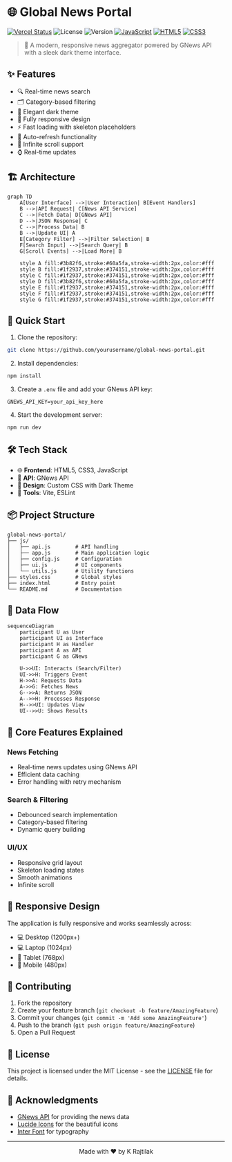 # 🌐 Global News Portal

[![Vercel Status](https://img.shields.io/badge/Status-Live-brightgreen?style=flat&logo=vercel&logoColor=white)](https://vercel.com/rajtilak/portfolio)
![License](https://img.shields.io/badge/license-MIT-blue.svg)
![Version](https://img.shields.io/badge/version-1.0.0-green.svg)
[![JavaScript](https://img.shields.io/badge/JavaScript-F7DF1E?style=flat&logo=javascript&logoColor=black)](https://developer.mozilla.org/en-US/docs/Web/JavaScript)
[![HTML5](https://img.shields.io/badge/HTML5-E34F26?style=flat&logo=html5&logoColor=white)](https://developer.mozilla.org/en-US/docs/Web/HTML)
[![CSS3](https://img.shields.io/badge/CSS3-1572B6?style=flat&logo=css3&logoColor=white)](https://developer.mozilla.org/en-US/docs/Web/CSS)

> 📰 A modern, responsive news aggregator powered by GNews API with a sleek dark theme interface.

## ✨ Features

- 🔍 Real-time news search
- 🗂️ Category-based filtering
- 🌙 Elegant dark theme
- 📱 Fully responsive design
- ⚡ Fast loading with skeleton placeholders
- 🔄 Auto-refresh functionality
- 📜 Infinite scroll support
- ⌚ Real-time updates

## 🏗️ Architecture

```mermaid
graph TD
    A[User Interface] -->|User Interaction| B[Event Handlers]
    B -->|API Request| C[News API Service]
    C -->|Fetch Data| D[GNews API]
    D -->|JSON Response| C
    C -->|Process Data| B
    B -->|Update UI| A
    E[Category Filter] -->|Filter Selection| B
    F[Search Input] -->|Search Query| B
    G[Scroll Events] -->|Load More| B
    
    style A fill:#3b82f6,stroke:#60a5fa,stroke-width:2px,color:#fff
    style B fill:#1f2937,stroke:#374151,stroke-width:2px,color:#fff
    style C fill:#1f2937,stroke:#374151,stroke-width:2px,color:#fff
    style D fill:#3b82f6,stroke:#60a5fa,stroke-width:2px,color:#fff
    style E fill:#1f2937,stroke:#374151,stroke-width:2px,color:#fff
    style F fill:#1f2937,stroke:#374151,stroke-width:2px,color:#fff
    style G fill:#1f2937,stroke:#374151,stroke-width:2px,color:#fff
```

## 🚀 Quick Start

1. Clone the repository:
```bash
git clone https://github.com/yourusername/global-news-portal.git
```

2. Install dependencies:
```bash
npm install
```

3. Create a `.env` file and add your GNews API key:
```env
GNEWS_API_KEY=your_api_key_here
```

4. Start the development server:
```bash
npm run dev
```

## 🛠️ Tech Stack

- 🌐 **Frontend**: HTML5, CSS3, JavaScript
- 🔌 **API**: GNews API
- 🎨 **Design**: Custom CSS with Dark Theme
- 🔧 **Tools**: Vite, ESLint

## 📦 Project Structure

```
global-news-portal/
├── js/
│   ├── api.js        # API handling
│   ├── app.js        # Main application logic
│   ├── config.js     # Configuration
│   ├── ui.js         # UI components
│   └── utils.js      # Utility functions
├── styles.css        # Global styles
├── index.html        # Entry point
└── README.md         # Documentation
```

## 🔄 Data Flow

```mermaid
sequenceDiagram
    participant U as User
    participant UI as Interface
    participant H as Handler
    participant A as API
    participant G as GNews

    U->>UI: Interacts (Search/Filter)
    UI->>H: Triggers Event
    H->>A: Requests Data
    A->>G: Fetches News
    G-->>A: Returns JSON
    A-->>H: Processes Response
    H-->>UI: Updates View
    UI-->>U: Shows Results
```

## 🎯 Core Features Explained

### News Fetching
- Real-time news updates using GNews API
- Efficient data caching
- Error handling with retry mechanism

### Search & Filtering
- Debounced search implementation
- Category-based filtering
- Dynamic query building

### UI/UX
- Responsive grid layout
- Skeleton loading states
- Smooth animations
- Infinite scroll

## 📱 Responsive Design

The application is fully responsive and works seamlessly across:
- 💻 Desktop (1200px+)
- 💻 Laptop (1024px)
- 📱 Tablet (768px)
- 📱 Mobile (480px)

## 🤝 Contributing

1. Fork the repository
2. Create your feature branch (`git checkout -b feature/AmazingFeature`)
3. Commit your changes (`git commit -m 'Add some AmazingFeature'`)
4. Push to the branch (`git push origin feature/AmazingFeature`)
5. Open a Pull Request

## 📄 License

This project is licensed under the MIT License - see the [LICENSE](LICENSE) file for details.

## 👏 Acknowledgments

- [GNews API](https://gnews.io/) for providing the news data
- [Lucide Icons](https://lucide.dev/) for the beautiful icons
- [Inter Font](https://fonts.google.com/specimen/Inter) for typography

---

<p align="center">Made with ❤️ by K Rajtilak</p>
